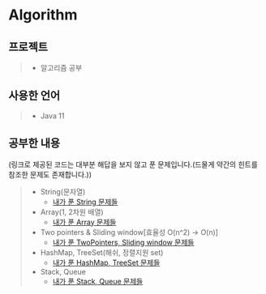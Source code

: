 # Algorithm

## 프로젝트 
> - 알고리즘 공부

## 사용한 언어
> - Java 11

## 공부한 내용
(링크로 제공된 코드는 대부분 해답을 보지 않고 푼 문제입니다.(드물게 약간의 힌트를 참조한 문제도 존재합니다.))
> - String(문자열)
>   - [내가 푼 String 문제들](https://github.com/ksungsu/algorithm/tree/master/src/main/java/infrenalgorithm/section01) 
> - Array(1, 2차원 배열)
>   - [내가 푼 Array 문제들](https://github.com/ksungsu/algorithm/tree/master/src/main/java/infrenalgorithm/package02)
> - Two pointers & Sliding window[효율성 O(n^2) -> O(n)]
>   - [내가 푼 TwoPointers, Sliding window 문제들](https://github.com/ksungsu/algorithm/tree/master/src/main/java/infrenalgorithm/section3)
> - HashMap, TreeSet(해쉬, 정렬지원 set)
>   - [내가 푼 HashMap, TreeSet 문제들](https://github.com/ksungsu/algorithm/tree/master/src/main/java/infrenalgorithm/section04)
> - Stack, Queue
>   - [내가 푼 Stack, Queue 문제들](https://github.com/ksungsu/algorithm/tree/master/src/main/java/infrenalgorithm/section05)
